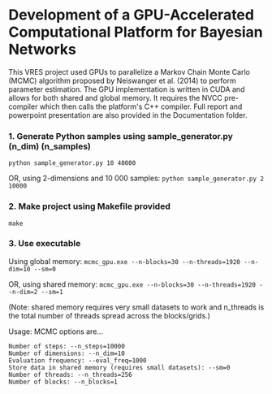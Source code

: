 # Development of a GPU-Accelerated Computational Platform for Bayesian Networks

This VRES project used GPUs to parallelize a Markov Chain Monte Carlo (MCMC) algorithm proposed by Neiswanger et al. (2014) to perform parameter estimation. The GPU implementation is written in CUDA and allows for both shared and global memory. It requires the NVCC pre-compiler which then calls the platform's C++ compiler. Full report and powerpoint presentation are also provided in the Documentation folder.

<h3>1. Generate Python samples using sample_generator.py (n_dim) (n_samples)</h3>

```python sample_generator.py 10 40000```

OR, using 2-dimensions and 10 000 samples: ```python sample_generator.py 2 10000```

<h3>2. Make project using Makefile provided</h3>



```make```

<h3>3. Use executable</h3>

Using global memory: ```mcmc_gpu.exe --n-blocks=30 --n-threads=1920 --n-dim=10 --sm=0```

OR, using shared memory: ```mcmc_gpu.exe --n-blocks=30 --n-threads=1920 --n-dim=2 --sm=1```

(Note: shared memory requires very small datasets to work and n_threads is the total number of threads spread across the blocks/grids.)

Usage: MCMC options are...

    Number of steps: --n_steps=10000
    Number of dimensions: --n_dim=10
    Evaluation frequency: --eval_freq=1000
    Store data in shared memory (requires small datasets): --sm=0
    Number of threads: --n_threads=256
    Number of blocks: --n_blocks=1
